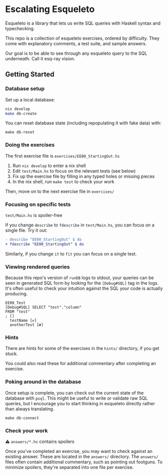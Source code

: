 # Escalating Esqueleto

Esqueleto is a library that lets us write SQL queries with Haskell syntax and typechecking.

This repo is a collection of esqueleto exercises, ordered by difficulty. They come with explanatory comments, a test suite, and sample answers.

Our goal is to be able to see through any esqueleto query to the SQL underneath. Call it esq-ray vision.

## Getting Started

### Database setup

Set up a local database:

```sh
nix develop
make db-create
```

You can reset database state (including repopulating it with fake data) with:

```
make db-reset
```

### Doing the exercises

The first exercise file is `exercises/EE00_StartingOut.hs`

1. Run `nix develop` to enter a nix shell
2. Edit `test/Main.hs` to focus on the relevant tests (see below)
3. Fix up the exercise file by filling in any typed holes or missing pieces
4. In the nix shell, run `make test` to check your work

Then, move on to the next exercise file in `exercises/`

### Focusing on specific tests

`test/Main.hs` is spoiler-free

If you change `describe` to `fdescribe` in `test/Main.hs`, you can focus on a single file. Try it out:

```diff
- describe "EE00_StartingOut" $ do
+ fdescribe "EE00_StartingOut" $ do
```

Similarly, if you change `it` to `fit` you can focus on a single test.

### Viewing rendered queries

Because this repo's version of `runDB` logs to stdout, your queries can be seen in generated SQL form by looking for the `[Debug#SQL]` tag in the logs. It's often useful to check your intuition against the SQL your code is actually producing.

```
EE00_Test
[Debug#SQL] SELECT "test"."column"
FROM "test"
; []
  testName [✔]
  anotherTest [✘]
```

### Hints

There are hints for some of the exercises in the `hints/` directory, if you get stuck.

You could also read these for additional commentary after completing an exercise.

### Poking around in the database

Once setup is complete, you can check out the current state of the database with `psql`. This might be useful to write or validate raw SQL queries, but I encourage you to start thinking in esqueleto directly rather than always translating.

```
make db-connect
```

### Check your work

:warning: `answers/*.hs` contains spoilers

Once you've completed an exercise, you may want to check against an existing answer. These are located in the `answers/` directory. The `answers/` files often contain additional commentary, such as pointing out footguns. To minimize spoilers, they're separated into one file per exercise.
